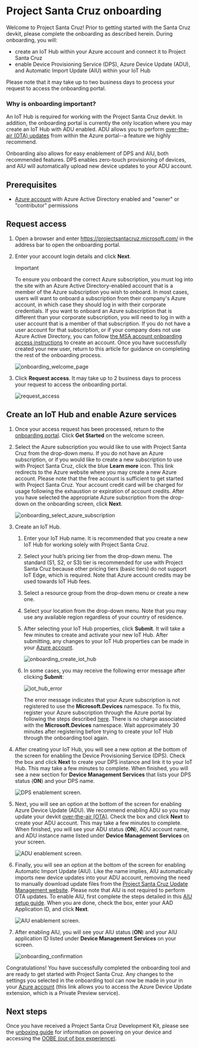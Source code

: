 # Project Santa Cruz onboarding

Welcome to Project Santa Cruz! Prior to getting started with the Santa Cruz devkit, please complete the onboarding as described herein. During onboarding, you will:

- create an IoT Hub within your Azure account and connect it to Project Santa Cruz
- enable Device Provisioning Service (DPS), Azure Device Update (ADU), and Automatic Import Update (AIU) within your IoT Hub

Please note that it may take up to two business days to process your request to access the onboarding portal.

### Why is onboarding important?

An IoT Hub is required for working with the Project Santa Cruz devkit. In addition, the onboarding portal is currently the only location where you may create an IoT Hub with ADU enabled. ADU allows you to perform [over-the-air (OTA) updates](https://github.com/microsoft/Project-Santa-Cruz-Preview/blob/main/user-guides/updating/ota_update.md) from within the Azure portal--a feature we highly recommend.

Onboarding also allows for easy enablement of DPS and AIU, both recommended features. DPS enables zero-touch provisioning of devices, and AIU will automatically upload new device updates to your ADU account.

## Prerequisites

- [Azure account](https://azure.microsoft.com/en-us/free/) with Azure Active Directory enabled and "owner" or "contributor" permissions

## Request access

1. Open a browser and enter https://projectsantacruz.microsoft.com/ in the address bar to open the onboarding portal.  

1. Enter your account login details and click **Next**.

    > [!IMPORTANT]
    > To ensure you onboard the correct Azure subscription, you must log into the site with an Azure Active Directory-enabled account that is a member of the Azure subscription you wish to onboard. In most cases, users will want to onboard a subscription from their company's Azure account, in which case they should log in with their corporate credentials. If you want to onboard an Azure subscription that is different than your corporate subscription, you will need to log in with a user account that is a member of that subscription. If you do not have a user account for that subscription, or if your company does not use Azure Active Directory, you can follow [the MSA account onboarding access instructions](https://github.com/microsoft/Project-Santa-Cruz-Preview/blob/main/user-guides/getting_started/msa_account_onboarding_access.md) to create an account. Once you have successfully created your new user, return to this article for guidance on completing the rest of the onboarding process.

    ![onboarding_welcome_page](./getting_started_images/onboarding_welcome_page.png)

1. Click **Request access**. It may take up to 2 business days to process your request to access the onboarding portal.

    ![request_access](./getting_started_images/oobe_request_access.png)

## Create an IoT Hub and enable Azure services

1. Once your access request has been processed, return to the [onboarding portal](https://projectsantacruz.microsoft.com/). Click **Get Started** on the welcome screen.

1. Select the Azure subscription you would like to use with Project Santa Cruz from the drop-down menu. If you do not have an Azure subscription, or if you would like to create a new subscription to use with Project Santa Cruz, click the blue **Learn more** icon. This link redirects to the Azure website where you may create a new Azure account. Please note that the free account is sufficient to get started with Project Santa Cruz. Your account credit card will be charged for usage following the exhaustion or expiration of account credits. After you have selected the appropriate Azure subscription from the drop-down on the onboarding screen, click **Next**.

    ![onboarding_select_azure_subscription](./getting_started_images/onboarding_select_azure_subscription.png)

1. Create an IoT Hub.  

    1. Enter your IoT Hub name. It is recommended that you create a new IoT Hub for working solely with Project Santa Cruz.  

    1. Select your hub’s pricing tier from the drop-down menu. The standard (S1, S2, or S3) tier is recommended for use with Project Santa Cruz because other pricing tiers (basic tiers) do not support IoT Edge, which is required. Note that Azure account credits may be used towards IoT Hub fees.

    1. Select a resource group from the drop-down menu or create a new one.  

    1. Select your location from the drop-down menu. Note that you may use any available region regardless of your country of residence.  

    1. After selecting your IoT Hub properties, click **Submit**. It will take a few minutes to create and activate your new IoT Hub. After submitting, any changes to your IoT Hub properties can be made in your [Azure account](https://portal.azure.com/?feature.canmodifystamps=true&Microsoft_Azure_Iothub=aduprod&microsoft_azure_marketplace_ItemHideKey=Microsoft_Azure_ADUHidden#home).

        ![onboarding_create_iot_hub](./getting_started_images/onboarding_create_iot_hub.png)

    1. In some cases, you may receive the following error message after clicking **Submit**:

        ![iot_hub_error](./getting_started_images/onboarding_iot_hub_error.png)

        The error message indicates that your Azure subscription is not registered to use the **Microsoft.Devices** namespace. To fix this, register your Azure subscription through the Azure portal by following the steps described [here](https://docs.microsoft.com/en-us/azure/azure-resource-manager/templates/error-register-resource-provider). There is no charge associated with the **Microsoft.Devices** namespace. Wait approximately 30 minutes after registering before trying to create your IoT Hub through the onboarding tool again.

1. After creating your IoT Hub, you will see a new option at the bottom of the screen for enabling the Device Provisioning Service (DPS). Check the box and click **Next** to create your DPS instance and link it to your IoT Hub. This may take a few minutes to complete. When finished, you will see a new section for **Device Management Services** that lists your DPS status (**ON**) and your DPS name.

    ![DPS enablement screen.](./getting_started_images/onboarding_set_dps.png)  

1. Next, you will see an option at the bottom of the screen for enabling Azure Device Update (ADU). We recommend enabling ADU so you may update your devkit [over-the-air (OTA)](https://github.com/microsoft/Project-Santa-Cruz-Preview/blob/main/user-guides/updating/ota_update.md). Check the box and click **Next** to create your ADU account. This may take a few minutes to complete. When finished, you will see your ADU status (**ON**), ADU account name, and ADU instance name listed under **Device Management Services** on your screen.

    ![ADU enablement screen.](./getting_started_images/onboarding_set_adu.png)

1. Finally, you will see an option at the bottom of the screen for enabling Automatic Import Update (AIU). Like the name implies, AIU automatically imports new device updates into your ADU account, removing the need to manually download update files from the [Project Santa Cruz Update Management website](https://projectsantacruz.microsoft.com/Download). Please note that AIU is not required to perform OTA updates. To enable AIU, first complete the steps detailed in this [AIU setup guide](https://github.com/microsoft/Project-Santa-Cruz-Preview/blob/main/user-guides/updating/automatic_import_of_updates.md). When you are done, check the box, enter your AAD Application ID, and click **Next**.

    ![AIU enablement screen.](./getting_started_images/onboarding_set_aiu.png)

1. After enabling AIU, you will see your AIU status (**ON**) and your AIU application ID listed under **Device Management Services** on your screen.

    ![onboarding_confirmation](./getting_started_images/onboarding_confirmation.png)

Congratulations! You have successfully completed the onboarding tool and are ready to get started with Project Santa Cruz. Any changes to the settings you selected in the onboarding tool can now be made in your in your [Azure account](https://portal.azure.com/?feature.canmodifystamps=true&Microsoft_Azure_Iothub=aduprod&microsoft_azure_marketplace_ItemHideKey=Microsoft_Azure_ADUHidden#home) (this link allows you to access the Azure Device Update extension, which is a Private Preview service).  

## Next steps

Once you have received a Project Santa Cruz Development Kit, please see the [unboxing guide](https://github.com/microsoft/Project-Santa-Cruz-Private-Preview/blob/main/user-guides/getting_started/devkit-unboxing-setup.md) for information on powering on your device and accessing the [OOBE (out of box experience)](https://github.com/microsoft/Project-Santa-Cruz-Private-Preview/blob/main/user-guides/getting_started/oobe.md).

